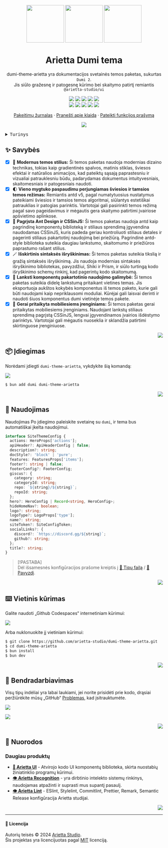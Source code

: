 <a name="readme-top"></a>

<div align="center">

<img height="120" src="https://unpkg.com/@arietta-studio/assets-logo@latest/assets/logo-3d.webp" style="vertical-align: middle;">
<img height="120" src="https://gw.alipayobjects.com/zos/kitchen/qJ3l3EPsdW/split.svg" style="vertical-align: middle;">
<img height="120" src="https://gw.alipayobjects.com/zos/bmw-prod/d3e3eb39-1cd7-4aa5-827c-877deced6b7e/lalxt4g3_w256_h256.png" style="vertical-align: middle;">

<h1>Arietta Dumi tema</h1>

dumi-theme-arietta yra dokumentacijos svetainės temos paketas, sukurtas `Dumi 2`. <br/>Jis siūlo gražesnę ir patogesnę kūrimo bei skaitymo patirtį remiantis <br/>`@arietta-studio/ui`

[![][npm-release-shield]][npm-release-link]
[![][npm-downloads-shield]][npm-downloads-link]
[![][github-releasedate-shield]][github-releasedate-link]
[![][github-action-test-shield]][github-action-test-link]
[![][github-action-release-shield]][github-action-release-link]<br/>
[![][github-contributors-shield]][github-contributors-link]
[![][github-forks-shield]][github-forks-link]
[![][github-stars-shield]][github-stars-link]
[![][github-issues-shield]][github-issues-link]
[![][github-license-shield]][github-license-link]

[Pakeitimų žurnalas](./CHANGELOG.md) · [Pranešti apie klaidą][github-issues-link] · [Pateikti funkcijos prašymą][github-issues-link]

![](https://raw.githubusercontent.com/andreasbm/readme/master/assets/lines/rainbow.png)

</div>

<details>
<summary><kbd>Turinys</kbd></summary>

#### TOC

- [✨ Savybės](#-savybės)
- [📦 Įdiegimas](#-įdiegimas)
- [🤯 Naudojimas](#-naudojimas)
- [⌨️ Vietinis kūrimas](#️-vietinis-kūrimas)
- [🤝 Bendradarbiavimas](#-bendradarbiavimas)
- [🔗 Nuorodos](#-nuorodos)
  - [Daugiau produktų](#daugiau-produktų)

####

</details>

## ✨ Savybės

- [x] 🤯 **Modernus temos stilius:** Ši temos paketas naudoja modernias dizaino technikas, tokias kaip gradientinės spalvos, matinis stiklas, šviesos efektai ir natūralios animacijos, kad pateiktų sąsają paprastesniu ir vizualiai patrauklesniu būdu, padarydamas dokumentus intuityvesniais, skaitomesniais ir patogesniais naudoti.
- [x] 🌓 **Vieno mygtuko paspaudimu perjungiamas šviesios ir tamsios temos režimas:** Remiantis antd v5, pagal numatytuosius nustatymus pateikiami šviesios ir tamsios temos algoritmai, siūlantys estetiškai patrauklias ir patogias parinktis. Vartotojai gali pasirinkti temos režimą pagal savo pageidavimus ir mėgautis gera skaitymo patirtimi įvairiose apšvietimo aplinkose.
- [x] 💅 **Pagrįsta Ant Design ir CSSinJS:** Ši temos paketas naudoja antd kaip pagrindinę komponentų biblioteką ir stiliaus sprendimą įgyvendina naudodamas CSSinJS, kuris padeda geriau kontroliuoti stiliaus detales ir pagerinti stiliaus pakartotinį naudojimą bei priežiūrą. Pagrindinė antd-style biblioteka suteikia daugiau lankstumo, skaitomumo ir priežiūros paprastumo rašant stilius.
- [x] 🪄 **Išskirtinis sintaksės išryškinimas:** Ši temos paketas suteikia tikslią ir gražią sintaksės išryškinimą. Jis naudoja modernias sintaksės išryškinimo bibliotekas, pavyzdžiui, Shiki ir Prism, ir siūlo turtingą kodo išryškinimo schemų rinkinį, kad pagerintų kodo skaitomumą.
- [x] 🧩 **Lanksti komponentų pakartotinio naudojimo galimybė:** Ši temos paketas suteikia didelę lankstumą pritaikant vietines temas. Jis eksportuoja aukštos kokybės komponentus iš temos paketo, kurie gali būti naudojami kaip nepriklausomi moduliai. Kūrėjai gali laisvai derinti ir naudoti šiuos komponentus dumi vietinėje temos pakete.
- [x] 📱 **Gerai pritaikyta mobiliesiems įrenginiams:** Ši temos paketas gerai pritaikytas mobiliesiems įrenginiams. Naudojant lankstų stiliaus sprendimą pagrįstą CSSinJS, lengvai įgyvendinamos įvairios išdėstymo parinktys. Vartotojai gali mėgautis nuoseklia ir sklandžia patirtimi skirtinguose įrenginiuose.

<div align="right">

[![][back-to-top]](#readme-top)

</div>

## 📦 Įdiegimas

Norėdami įdiegti `dumi-theme-arietta`, vykdykite šią komandą:

[![][bun-shield]][bun-link]

```bash
$ bun add dumi dumi-theme-arietta
```

<div align="right">

[![][back-to-top]](#readme-top)

</div>

## 🤯 Naudojimas

Naudojimas Po įdiegimo paleiskite svetainę su `dumi`, ir tema bus automatiškai įkelta naudojimui.

```ts
interface SiteThemeConfig {
  actions: HeroProps['actions'];
  apiHeader?: ApiHeaderConfig | false;
  description?: string;
  docStyle?: 'block' | 'pure';
  features: FeaturesProps['items'];
  footer?: string | false;
  footerConfig?: FooterConfig;
  giscus?: {
    category: string;
    categoryId: string;
    repo: `${string}/${string}`;
    repoId: string;
  };
  hero?: HeroConfig | Record<string, HeroConfig>;
  hideHomeNav?: boolean;
  logo?: string;
  logoType?: LogoProps['type'];
  name?: string;
  siteToken?: SiteConfigToken;
  socialLinks?: {
    discord?: `https://discord.gg/${string}`;
    github?: string;
  };
  title?: string;
}
```

> \[!PASTABA]\
> Dėl išsamesnės konfigūracijos prašome kreiptis į [📘 Tipų failą](https://github.com/arietta-studio/dumi-theme-arietta/blob/master/src/types/config.ts) / [📘 Pavyzdį](https://github.com/arietta-studio/dumi-theme-arietta/blob/master/example/.dumirc.ts).

<div align="right">

[![][back-to-top]](#readme-top)

</div>

## ⌨️ Vietinis kūrimas

Galite naudoti „Github Codespaces“ internetiniam kūrimui:

[![][github-codespace-shield]][github-codespace-link]

Arba nuklonuokite jį vietiniam kūrimui:

```bash
$ git clone https://github.com/arietta-studio/dumi-theme-arietta.git
$ cd dumi-theme-arietta
$ bun install
$ bun dev
```

<div align="right">

[![][back-to-top]](#readme-top)

</div>

## 🤝 Bendradarbiavimas

Visų tipų indėliai yra labai laukiami, jei norite prisidėti prie kodo, drąsiai peržiūrėkite mūsų „GitHub“ [Problemas][github-issues-link], kad įsitrauktumėte.

[![][pr-welcome-shield]][pr-welcome-link]

[![][github-contrib-shield]][github-contrib-link]

<div align="right">

[![][back-to-top]](#readme-top)

</div>

## 🔗 Nuorodos

### Daugiau produktų

- **[🍭 Arietta UI](https://github.com/arietta-studio/arietta-ui)** - Atvirojo kodo UI komponentų biblioteka, skirta nuostabių žiniatinklio programų kūrimui.
- **[👁️ Arietta Recognition](https://github.com/Arietta-Studio/arietta-recognition)** - yra dirbtinio intelekto sistemų rinkinys, naudojamas atpažinti ir suprasti mus supantį pasaulį.
- **[👁️ Arietta Lint](https://github.com/Arietta-Studio/arietta-lint)** - ESlint, Stylelint, Commitlint, Prettier, Remark, Semantic Release konfigūracija Arietta studijai.

<div align="right">

[![][back-to-top]](#readme-top)

</div>

---

#### 📝 Licencija

Autorių teisės © 2024 [Arietta Studio][profile-link]. <br />
Šis projektas yra licencijuotas pagal [MIT](./LICENSE) licenciją.

<!-- LINK GROUP -->

[back-to-top]: https://img.shields.io/badge/-BACK_TO_TOP-black?style=flat-square
[bun-link]: https://bun.sh
[bun-shield]: https://img.shields.io/badge/-speedup%20with%20bun-black?logo=bun&style=for-the-badge
[github-action-release-link]: https://github.com/arietta-studio/dumi-theme-arietta/actions/workflows/release.yml
[github-action-release-shield]: https://img.shields.io/github/actions/workflow/status/arietta-studio/dumi-theme-arietta/release.yml?label=release&labelColor=black&logo=githubactions&logoColor=white&style=flat-square
[github-action-test-link]: https://github.com/arietta-studio/dumi-theme-arietta/actions/workflows/test.yml
[github-action-test-shield]: https://img.shields.io/github/actions/workflow/status/arietta-studio/dumi-theme-arietta/test.yml?label=test&labelColor=black&logo=githubactions&logoColor=white&style=flat-square
[github-codespace-link]: https://codespaces.new/arietta-studio/dumi-theme-arietta
[github-codespace-shield]: https://github.com/codespaces/badge.svg
[github-contrib-link]: https://github.com/arietta-studio/dumi-theme-arietta/graphs/contributors
[github-contrib-shield]: https://contrib.rocks/image?repo=arietta-studio%2Fdumi-theme-arietta
[github-contributors-link]: https://github.com/arietta-studio/dumi-theme-arietta/graphs/contributors
[github-contributors-shield]: https://img.shields.io/github/contributors/arietta-studio/dumi-theme-arietta?color=c4f042&labelColor=black&style=flat-square
[github-forks-link]: https://github.com/arietta-studio/dumi-theme-arietta/network/members
[github-forks-shield]: https://img.shields.io/github/forks/arietta-studio/dumi-theme-arietta?color=8ae8ff&labelColor=black&style=flat-square
[github-issues-link]: https://github.com/arietta-studio/dumi-theme-arietta/issues
[github-issues-shield]: https://img.shields.io/github/issues/arietta-studio/dumi-theme-arietta?color=ff80eb&labelColor=black&style=flat-square
[github-license-link]: https://github.com/arietta-studio/dumi-theme-arietta/blob/main/LICENSE
[github-license-shield]: https://img.shields.io/github/license/arietta-studio/dumi-theme-arietta?color=white&labelColor=black&style=flat-square
[github-releasedate-link]: https://github.com/arietta-studio/dumi-theme-arietta/releases
[github-releasedate-shield]: https://img.shields.io/github/release-date/arietta-studio/dumi-theme-arietta?labelColor=black&style=flat-square
[github-stars-link]: https://github.com/arietta-studio/dumi-theme-arietta/network/stargazers
[github-stars-shield]: https://img.shields.io/github/stars/arietta-studio/dumi-theme-arietta?color=ffcb47&labelColor=black&style=flat-square
[npm-downloads-link]: https://www.npmjs.com/package/dumi-theme-arietta
[npm-downloads-shield]: https://img.shields.io/npm/dt/dumi-theme-arietta?labelColor=black&style=flat-square
[npm-release-link]: https://www.npmjs.com/package/dumi-theme-arietta
[npm-release-shield]: https://img.shields.io/npm/v/dumi-theme-arietta?color=369eff&labelColor=black&logo=npm&logoColor=white&style=flat-square
[pr-welcome-link]: https://github.com/arietta-studio/dumi-theme-arietta/pulls
[pr-welcome-shield]: https://img.shields.io/badge/%F0%9F%A4%AF%20PR%20WELCOME-%E2%86%92-ffcb47?labelColor=black&style=for-the-badge
[profile-link]: https://github.com/arietta-studio
